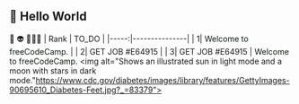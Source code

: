 ## **👋 Hello World**
🧐  👽  🙈🙉🙊
| Rank |     TO_DO     |
|-----:|---------------|
|     1|    <font color="##eb1c61"> Welcome to freeCodeCamp. </font>  |
|     2|    GET JOB #E64915   |
|     3|    GET JOB  #E64915  |
<font color="##eb1c61"> Welcome to freeCodeCamp. </font>
<picture>
  <source media="(prefers-color-scheme: dark)" srcset="https://www.cdc.gov/diabetes/images/library/features/GettyImages-90695610_Diabetes-Feet.jpg?_=83379">
  <source media="(prefers-color-scheme: light)" srcset="https://www.cdc.gov/diabetes/images/library/features/GettyImages-90695610_Diabetes-Feet.jpg?_=83379">
  <img alt="Shows an illustrated sun in light mode and a moon with stars in dark mode."https://www.cdc.gov/diabetes/images/library/features/GettyImages-90695610_Diabetes-Feet.jpg?_=83379">
</picture>
